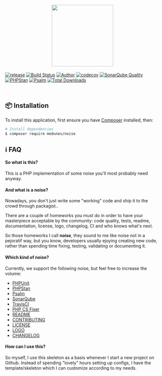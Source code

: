<h1 align="center">
    <br>
    <img src="https://github.com/medunes/noise/blob/master/logo.png" width="200">
</h1>

[![release](https://img.shields.io/packagist/v/medunes/noise?style=flat-square)](https://packagist.org/packages/medunes/noise)
[![Build Status](https://img.shields.io/travis/medunes/noise/master.svg?style=flat-square)](https://travis-ci.org/medunes/noise)
[![Author](https://img.shields.io/badge/author-@medunes-blue.svg?style=flat-square)](https://twitter.com/medunes)
[![codecov](https://codecov.io/gh/MedUnes/noise/branch/master/graph/badge.svg)](https://codecov.io/gh/MedUnes/noise/branch)
[![SonarQube Quality](https://sonarcloud.io/api/project_badges/measure?project=MedUnes_noise&metric=alert_status)](https://sonarcloud.io/dashboard?id=MedUnes_noise)
[![PHPStan](https://img.shields.io/badge/PHPStan-Level%205-brightgreen.svg?style=flat&logo=php)](https://shields.io/#/)
[![Psalm](https://img.shields.io/badge/Psalm-Level%201-brightgreen.svg?style=flat&logo=php)](https://shields.io/#/)
[![Total Downloads](https://img.shields.io/packagist/dt/medunes/noise?style=flat-square)](https://packagist.org/packages/medunes/noise)

<br>

## 📦 Installation

To install this application, first ensure you have [Composer](https://getcomposer.org/download//) installed, then: 


```bash
# Install dependencies
$ composer require medunes/noise

```

## ℹ️ FAQ

#### So what is this?
This is a PHP implementation of some noise you'll most probably need anyway.

#### And what is a noise?
Nowadays, you don't just write some "working" code and ship it to the crowd through packagist..

There are a couple of homeworks you must do in order to have your masterpiece acceptable by the community: code quality, tests, readme, documentation, license, logo, changelog, CI and who knows what's next.

So those homeworks I call **noise**, they sound to me like noise not in a pejoratif way, but you know, developers usually ejoying creating new code, rather than spending time fixing, testing, validating or documenting it.

#### Which kind of noise?

Currently, we support the following noise, but feel free to increase the volume:

* [PHPUnit](https://phpunit.de/announcements/phpunit-9.html)
* [PHPStan](https://github.com/phpstan/phpstan)
* [Psalm](https://github.com/vimeo/psalm)
* [SonarQube](https://dev.to/jeromegamez/continuous-php-code-quality-with-sonarcloud-276i)
* [TravisCI](https://docs.travis-ci.com/user/languages/php/)
* [PHP CS Fixer](https://github.com/FriendsOfPHP/PHP-CS-Fixer#usage)
* [README](https://github.com/medunes/noise/blob/master/README.md)
* [CONTRIBUTING](https://github.com/medunes/noise/blob/master/CONTRIBUTING.md)
* [LICENSE](https://github.com/medunes/noise/blob/master/LICENSE.md)
* [LOGO](https://github.com/medunes/noise/blob/master/logo.png)
* [CHANGELOG](https://github.com/medunes/noise/blob/master/CHANGELOG.md)

#### How can I use this?

So myself, I use this skeleton as a basis whenever I start a new project on Github. Instead of spending "lovely" hours setting up configs, I have the template/skeleton which I can customize according to my needs.

